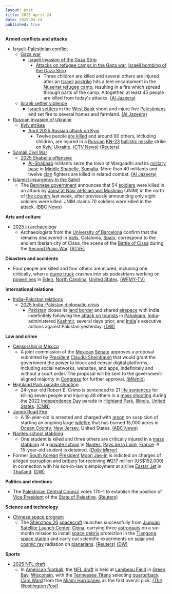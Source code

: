 ```yaml
---
layout: post
title: 2025 April 24
date: 2025-04-24
published: true
---
```



**Armed conflicts and attacks**

* [Israeli–Palestinian conflict](https://en.wikipedia.org/wiki/Israeli%E2%80%93Palestinian_conflict "Israeli–Palestinian conflict")
  + [Gaza war](https://en.wikipedia.org/wiki/Gaza_war "Gaza war")
    - [Israeli invasion of the Gaza Strip](https://en.wikipedia.org/wiki/Israeli_invasion_of_the_Gaza_Strip "Israeli invasion of the Gaza Strip")
      * [Attacks on refugee camps in the Gaza war](https://en.wikipedia.org/wiki/Attacks_on_refugee_camps_in_the_Gaza_war "Attacks on refugee camps in the Gaza war"), [Israeli bombing of the Gaza Strip](https://en.wikipedia.org/wiki/Israeli_bombing_of_the_Gaza_Strip "Israeli bombing of the Gaza Strip")
        + Three children are killed and several others are injured after an [Israeli](https://en.wikipedia.org/wiki/Israel "Israel") [airstrike](https://en.wikipedia.org/wiki/Airstrike "Airstrike") hits a tent encampment in the [Nuseirat refugee camp](https://en.wikipedia.org/wiki/Nuseirat_refugee_camp "Nuseirat refugee camp"), resulting in a fire which spread through parts of the camp. Altogether, at least 45 people are killed from today's attacks. [(Al Jazeera)](https://aje.io/v8wiq7?update=3664963)
  + [Israeli settler violence](https://en.wikipedia.org/wiki/Israeli_settler_violence "Israeli settler violence")
    - [Israeli settlers](https://en.wikipedia.org/wiki/Israeli_settlers "Israeli settlers") in the [West Bank](https://en.wikipedia.org/wiki/West_Bank "West Bank") shoot and injure five [Palestinians](https://en.wikipedia.org/wiki/Palestinians "Palestinians") and set fire to several homes and farmland. [(Al Jazeera)](https://aje.io/v8wiq7?update=3664921)
* [Russian invasion of Ukraine](https://en.wikipedia.org/wiki/Russian_invasion_of_Ukraine "Russian invasion of Ukraine")
  + [Kyiv strikes](https://en.wikipedia.org/wiki/Kyiv_strikes_%282022%E2%80%93present%29 "Kyiv strikes (2022–present)")
    - [April 2025 Russian attack on Kyiv](https://en.wikipedia.org/wiki/April_2025_Russian_attack_on_Kyiv "April 2025 Russian attack on Kyiv")
      * Twelve people [are killed](https://en.wikipedia.org/wiki/Attacks_on_civilians_in_the_Russian_invasion_of_Ukraine "Attacks on civilians in the Russian invasion of Ukraine") and around 90 others, including children, are injured in a [Russian](https://en.wikipedia.org/wiki/Russian_Armed_Forces "Russian Armed Forces") [KN-23](https://en.wikipedia.org/wiki/Hwasong-11A "Hwasong-11A") [ballistic missile](https://en.wikipedia.org/wiki/Ballistic_missile "Ballistic missile") strike on [Kyiv](https://en.wikipedia.org/wiki/Kyiv "Kyiv"), [Ukraine](https://en.wikipedia.org/wiki/Ukraine "Ukraine"). [(CTV News)](https://www.ctvnews.ca/world/russia-ukraine-war/article/russian-strike-on-kyiv-kills-12-in-biggest-attack-on-ukrainian-capital-since-last-summer/) [(Reuters)](https://www.reuters.com/world/europe/missile-that-killed-eight-russian-strike-kyiv-was-nkorean-kyiv-source-says-2025-04-24/)
* [Somali Civil War](https://en.wikipedia.org/wiki/Somali_Civil_War_%282009%E2%80%93present%29 "Somali Civil War (2009–present)")
  + [2025 Shabelle offensive](https://en.wikipedia.org/wiki/2025_Shabelle_offensive "2025 Shabelle offensive")
    - [Al-Shabaab](https://en.wikipedia.org/wiki/Al-Shabaab_%28militant_group%29 "Al-Shabaab (militant group)") militants seize the town of Wargaadhi and its [military base](https://en.wikipedia.org/wiki/Military_base "Military base") in [Middle Shabelle](https://en.wikipedia.org/wiki/Middle_Shabelle "Middle Shabelle"), [Somalia](https://en.wikipedia.org/wiki/Somalia "Somalia"). More than 40 militants and twelve [clan](https://en.wikipedia.org/wiki/Somali_clans "Somali clans") fighters are killed in related combat. [(Al Jazeera)](https://www.aljazeera.com/news/2025/4/24/al-shabab-battles-somalias-army-for-strategic-military-base)
* [Islamist insurgency in the Sahel](https://en.wikipedia.org/wiki/Islamist_insurgency_in_the_Sahel "Islamist insurgency in the Sahel")
  + The [Beninese government](https://en.wikipedia.org/wiki/Politics_of_Benin "Politics of Benin") announces that 54 [soldiers](https://en.wikipedia.org/wiki/Benin_Armed_Forces "Benin Armed Forces") were killed in an attack by [Jama'at Nasr al-Islam wal Muslimin](https://en.wikipedia.org/wiki/Jama%27at_Nasr_al-Islam_wal_Muslimin "Jama'at Nasr al-Islam wal Muslimin") (JNIM) in the north of [the country](https://en.wikipedia.org/wiki/Benin "Benin") last week, after previously announcing only eight soldiers were killed. JNIM claims 70 soldiers were killed in the attack. [(BBC News)](https://www.bbc.com/news/articles/c4grjgkxn9vo)

**Arts and culture**

* [2025 in archaeology](https://en.wikipedia.org/wiki/2025_in_archaeology "2025 in archaeology")
  + Archaeologists from the [University of Barcelona](https://en.wikipedia.org/wiki/University_of_Barcelona "University of Barcelona") confirm that the remains discovered in [Valls](https://en.wikipedia.org/wiki/Valls "Valls"), Catalonia, [Spain](https://en.wikipedia.org/wiki/Spain "Spain"), correspond to the ancient Iberian city of Cissa, the scene of the [Battle of Cissa](https://en.wikipedia.org/wiki/Battle_of_Cissa "Battle of Cissa") during the [Second Punic War](https://en.wikipedia.org/wiki/Second_Punic_War "Second Punic War"). [(RTVE)](https://www.rtve.es/noticias/20250424/hallan-valls-restos-ciudad-ibera-kissa-escenario-guerras-punicas/16552772.shtml)

**Disasters and accidents**

* Four people are killed and four others are injured, including one critically, when a [dump truck](https://en.wikipedia.org/wiki/Dump_truck "Dump truck") crashes into six pedestrians working on [powerlines](https://en.wikipedia.org/wiki/Overhead_power_line "Overhead power line") in [Eden](https://en.wikipedia.org/wiki/Eden%2C_North_Carolina "Eden, North Carolina"), [North Carolina](https://en.wikipedia.org/wiki/North_Carolina "North Carolina"), [United States](https://en.wikipedia.org/wiki/United_States "United States"). [(WFMY-TV)](https://www.wfmynews2.com/article/news/traffic/crash-eden-nc-multiple-roads-closed-police-investigating/83-a6e1843e-1cb7-4bbb-8393-61d3a73ce290)

**International relations**

* [India–Pakistan relations](https://en.wikipedia.org/wiki/India%E2%80%93Pakistan_relations "India–Pakistan relations")
  + [2025 India–Pakistan diplomatic crisis](https://en.wikipedia.org/wiki/2025_India%E2%80%93Pakistan_diplomatic_crisis "2025 India–Pakistan diplomatic crisis")
    - [Pakistan](https://en.wikipedia.org/wiki/Pakistan "Pakistan") closes its [land border](https://en.wikipedia.org/wiki/India%E2%80%93Pakistan_border "India–Pakistan border") and shared [airspace](https://en.wikipedia.org/wiki/Airspace "Airspace") with India indefinitely following the [attack on tourists](https://en.wikipedia.org/wiki/2025_Pahalgam_attack "2025 Pahalgam attack") in [Pahalgam](https://en.wikipedia.org/wiki/Pahalgam "Pahalgam"), [India](https://en.wikipedia.org/wiki/India "India")-administered [Kashmir](https://en.wikipedia.org/wiki/Jammu_and_Kashmir_%28union_territory%29 "Jammu and Kashmir (union territory)"), several days prior, and [India](https://en.wikipedia.org/wiki/Government_of_India "Government of India")'s executive actions against Pakistan yesterday. [(DW)](https://www.dw.com/en/pahalgam-attack-pakistan-closes-land-air-borders-to-india/live-72328930)

**Law and crime**

* [Censorship in Mexico](https://en.wikipedia.org/wiki/Censorship_in_Mexico "Censorship in Mexico")
  + A joint commission of the [Mexican](https://en.wikipedia.org/wiki/Mexico "Mexico") [Senate](https://en.wikipedia.org/wiki/Senate_%28Mexico%29 "Senate (Mexico)") approves a proposal submitted by [President](https://en.wikipedia.org/wiki/President_of_Mexico "President of Mexico") [Claudia Sheinbaum](https://en.wikipedia.org/wiki/Claudia_Sheinbaum "Claudia Sheinbaum") that would grant the government the power to block and censor digital platforms, including social networks, websites, and apps, indefinitely and without a court order. The proposal will be sent to the government-aligned majority in [Congress](https://en.wikipedia.org/wiki/Congress_%28Mexico%29 "Congress (Mexico)") for further approval. [(*Milenio*)](https://www.milenio.com/politica/comisiones-del-senado-avalan-ley-de-telecomunicaciones)
* [Highland Park parade shooting](https://en.wikipedia.org/wiki/Highland_Park_parade_shooting "Highland Park parade shooting")
  + 24-year-old Robert E. Crimo is sentenced to 21 [life sentences](https://en.wikipedia.org/wiki/Life_imprisonment "Life imprisonment") for killing seven people and injuring 48 others in a [mass shooting](https://en.wikipedia.org/wiki/Mass_shooting "Mass shooting") during the 2022 [Independence Day](https://en.wikipedia.org/wiki/Independence_Day_%28United_States%29 "Independence Day (United States)") parade in [Highland Park](https://en.wikipedia.org/wiki/Highland_Park%2C_Illinois "Highland Park, Illinois"), [Illinois](https://en.wikipedia.org/wiki/Illinois "Illinois"), [United States](https://en.wikipedia.org/wiki/United_States "United States"). [(CNN)](https://www.cnn.com/2025/04/24/us/robert-crimo-iii-july-fourth-parade-shooter-to-be-sentenced/index.html)
* [Jones Road Fire](https://en.wikipedia.org/wiki/Jones_Road_Fire "Jones Road Fire")
  + A 19-year-old is arrested and charged with [arson](https://en.wikipedia.org/wiki/Arson "Arson") on suspicion of starting an ongoing large [wildfire](https://en.wikipedia.org/wiki/Wildfire "Wildfire") that has burned 15,000 acres in [Ocean County](https://en.wikipedia.org/wiki/Ocean_County%2C_New_Jersey "Ocean County, New Jersey"), [New Jersey](https://en.wikipedia.org/wiki/New_Jersey "New Jersey"), United States. [(ABC News)](https://abcnews.go.com/US/13000-acres-burned-new-jersey-smoke-expected-hit/story?id=121115949)
* [Nantes school stabbing](https://en.wikipedia.org/wiki/Nantes_school_stabbing "Nantes school stabbing")
  + One student is killed and three others are critically injured in a [mass stabbing](https://en.wikipedia.org/wiki/Mass_stabbing "Mass stabbing") at a [private school](https://en.wikipedia.org/wiki/Private_school "Private school") in [Nantes](https://en.wikipedia.org/wiki/Nantes "Nantes"), [Pays de la Loire](https://en.wikipedia.org/wiki/Pays_de_la_Loire "Pays de la Loire"), [France](https://en.wikipedia.org/wiki/France "France"). A 15-year-old student is detained. [(*Daily Mirror*)](https://www.mirror.co.uk/news/world-news/breaking-nantes-school-stabbing-one-35095063)
* Former [South Korean](https://en.wikipedia.org/wiki/South_Korea "South Korea") [President](https://en.wikipedia.org/wiki/President_of_South_Korea "President of South Korea") [Moon Jae-in](https://en.wikipedia.org/wiki/Moon_Jae-in "Moon Jae-in") is indicted on charges of alleged [corruption](https://en.wikipedia.org/wiki/Corruption "Corruption") and [bribery](https://en.wikipedia.org/wiki/Bribery "Bribery") for receiving [₩](https://en.wikipedia.org/wiki/South_Korean_won "South Korean won")217 million (US$152,000) in connection with his son-in-law's employment at airline [Eastar Jet](https://en.wikipedia.org/wiki/Eastar_Jet "Eastar Jet") in [Thailand](https://en.wikipedia.org/wiki/Thailand "Thailand"). [(DW)](https://www.dw.com/en/south-korea-former-president-moon-indicted-for-bribery/a-72328199)

**Politics and elections**

* The [Palestinian Central Council](https://en.wikipedia.org/wiki/Palestinian_Central_Council "Palestinian Central Council") votes 170–1 to establish the position of [Vice President](https://en.wikipedia.org/wiki/Vice_President_of_the_State_of_Palestine "Vice President of the State of Palestine") of the [State of Palestine](https://en.wikipedia.org/wiki/State_of_Palestine "State of Palestine"). [(Reuters)](https://www.reuters.com/world/middle-east/palestinians-establish-vice-presidency-post-no-candidate-named-yet-2025-04-24/)

**Science and technology**

* [Chinese space program](https://en.wikipedia.org/wiki/Chinese_space_program "Chinese space program")
  + The [Shenzhou 20](https://en.wikipedia.org/wiki/Shenzhou_20 "Shenzhou 20") [spacecraft](https://en.wikipedia.org/wiki/Spacecraft "Spacecraft") launches successfully from [Jiuquan Satellite Launch Center](https://en.wikipedia.org/wiki/Jiuquan_Satellite_Launch_Center "Jiuquan Satellite Launch Center"), [China](https://en.wikipedia.org/wiki/China "China"), carrying three [astronauts](https://en.wikipedia.org/wiki/China_National_Space_Administration "China National Space Administration") on a six-month mission to install [space debris](https://en.wikipedia.org/wiki/Space_debris "Space debris") protection in the [Tiangong space station](https://en.wikipedia.org/wiki/Tiangong_space_station "Tiangong space station") and carry out scientific experiments on [solar](https://en.wikipedia.org/wiki/Solar_irradiance "Solar irradiance") and [cosmic ray](https://en.wikipedia.org/wiki/Cosmic_ray "Cosmic ray") radiation on [planarians](https://en.wikipedia.org/wiki/Planarian "Planarian"). [(Reuters)](https://www.reuters.com/business/media-telecom/china-launches-shenzhou-20-mission-chinese-space-station-state-media-reports-2025-04-24/) [(DW)](https://www.dw.com/en/china-sends-3-astronauts-off-to-space/a-72335837)

**Sports**

* [2025 NFL draft](https://en.wikipedia.org/wiki/2025_NFL_draft "2025 NFL draft")
  + In [American football](https://en.wikipedia.org/wiki/American_football "American football"), the [NFL draft](https://en.wikipedia.org/wiki/NFL_draft "NFL draft") is held at [Lambeau Field](https://en.wikipedia.org/wiki/Lambeau_Field "Lambeau Field") in [Green Bay](https://en.wikipedia.org/wiki/Green_Bay%2C_Wisconsin "Green Bay, Wisconsin"), [Wisconsin](https://en.wikipedia.org/wiki/Wisconsin "Wisconsin"), with the [Tennessee Titans](https://en.wikipedia.org/wiki/Tennessee_Titans "Tennessee Titans") selecting [quarterback](https://en.wikipedia.org/wiki/Quarterback "Quarterback") [Cam Ward](https://en.wikipedia.org/wiki/Cam_Ward_%28American_football%29 "Cam Ward (American football)") from the [Miami Hurricanes](https://en.wikipedia.org/wiki/Miami_Hurricanes_football "Miami Hurricanes football") as the first overall pick. [(*The Washington Post*)](https://www.washingtonpost.com/sports/2025/04/24/nfl-draft-live-updates-picks-analysis/)

